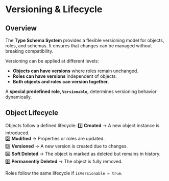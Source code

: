 # Versioning & Lifecycle

## Overview

The **Type Schema System** provides a flexible versioning model for objects, roles, and schemas. It ensures that changes can be managed without breaking compatibility.

Versioning can be applied at different levels:
- **Objects can have versions** where roles remain unchanged.
- **Roles can have versions** independent of objects.
- **Both objects and roles can version together**.

A **special predefined role, `Versionable`,** determines versioning behavior dynamically.

## Object Lifecycle

Objects follow a defined lifecycle:
1️⃣ **Created** → A new object instance is introduced.  
2️⃣ **Modified** → Properties or roles are updated.  
3️⃣ **Versioned** → A new version is created due to changes.  
4️⃣ **Soft Deleted** → The object is marked as deleted but remains in history.  
5️⃣ **Permanently Deleted** → The object is fully removed.  

Roles follow the same lifecycle if `isVersionable = true`.